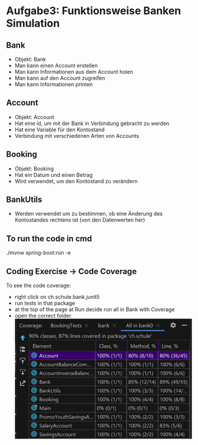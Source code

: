 # Aufgabe3: Funktionsweise Banken Simulation
## Bank
- Objekt: Bank
- Man kann einen Account erstellen
- Man kann Informationen aus dem Account holen
- Man kann auf den Account zugreifen 
- Man kann Informationen printen

## Account
- Objekt: Account
- Hat eine id, um mit der Bank in Verbindung gebracht zu werden
- Hat eine Variable für den Kontostand
- Verbindung mit verschiedenen Arten von Accounts

## Booking 
- Objekt: Booking
- Hat ein Datum und einen Betrag
- Wird verwendet, um den Kontostand zu verändern

## BankUtils
- Werden verwendet um zu bestimmen, ob eine Änderung des Kontostandes rechtens ist (von den Datenwerten her)

## To run the code in cmd
./mvnw spring-boot:run -e

## Coding Exercise -> Code Coverage
To see the code coverage:
- right click on ch.schule.bank.junit5
- run tests in that package 
- at the top of the page at Run decide run all in Bank with Coverage
- open the correct folder
![img.png](img.png)
